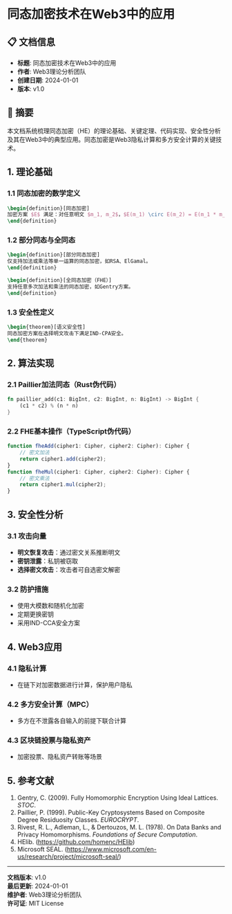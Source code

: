 # 同态加密技术在Web3中的应用

## 📋 文档信息

- **标题**: 同态加密技术在Web3中的应用
- **作者**: Web3理论分析团队
- **创建日期**: 2024-01-01
- **版本**: v1.0

## 📝 摘要

本文档系统梳理同态加密（HE）的理论基础、关键定理、代码实现、安全性分析及其在Web3中的典型应用。同态加密是Web3隐私计算和多方安全计算的关键技术。

## 1. 理论基础

### 1.1 同态加密的数学定义

```latex
\begin{definition}[同态加密]
加密方案 $E$ 满足：对任意明文 $m_1, m_2$，$E(m_1) \circ E(m_2) = E(m_1 * m_2)$，其中$\circ$为密文运算，$*$为明文运算。
\end{definition}
```

### 1.2 部分同态与全同态

```latex
\begin{definition}[部分同态加密]
仅支持加法或乘法等单一运算的同态加密，如RSA、ElGamal。
\end{definition}

\begin{definition}[全同态加密（FHE）]
支持任意多次加法和乘法的同态加密，如Gentry方案。
\end{definition}
```

### 1.3 安全性定义

```latex
\begin{theorem}[语义安全性]
同态加密方案在选择明文攻击下满足IND-CPA安全。
\end{theorem}
```

## 2. 算法实现

### 2.1 Paillier加法同态（Rust伪代码）

```rust
fn paillier_add(c1: BigInt, c2: BigInt, n: BigInt) -> BigInt {
    (c1 * c2) % (n * n)
}
```

### 2.2 FHE基本操作（TypeScript伪代码）

```typescript
function fheAdd(cipher1: Cipher, cipher2: Cipher): Cipher {
    // 密文加法
    return cipher1.add(cipher2);
}
function fheMul(cipher1: Cipher, cipher2: Cipher): Cipher {
    // 密文乘法
    return cipher1.mul(cipher2);
}
```

## 3. 安全性分析

### 3.1 攻击向量

- **明文恢复攻击**：通过密文关系推断明文
- **密钥泄露**：私钥被窃取
- **选择密文攻击**：攻击者可自选密文解密

### 3.2 防护措施

- 使用大模数和随机化加密
- 定期更换密钥
- 采用IND-CCA安全方案

## 4. Web3应用

### 4.1 隐私计算

- 在链下对加密数据进行计算，保护用户隐私

### 4.2 多方安全计算（MPC）

- 多方在不泄露各自输入的前提下联合计算

### 4.3 区块链投票与隐私资产

- 加密投票、隐私资产转账等场景

## 5. 参考文献

1. Gentry, C. (2009). Fully Homomorphic Encryption Using Ideal Lattices. *STOC*.
2. Paillier, P. (1999). Public-Key Cryptosystems Based on Composite Degree Residuosity Classes. *EUROCRYPT*.
3. Rivest, R. L., Adleman, L., & Dertouzos, M. L. (1978). On Data Banks and Privacy Homomorphisms. *Foundations of Secure Computation*.
4. HElib. (<https://github.com/homenc/HElib>)
5. Microsoft SEAL. (<https://www.microsoft.com/en-us/research/project/microsoft-seal/>)

---

**文档版本**: v1.0  
**最后更新**: 2024-01-01  
**维护者**: Web3理论分析团队  
**许可证**: MIT License

